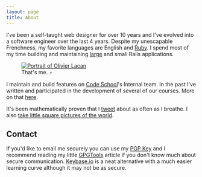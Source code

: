 ```yaml
---
layout: page
title: About
---
```

I've been a self-taught web designer for over 10 years</span> and I've evolved into a software engineer over the last 4 years. Despite my unescapable Frenchness, my favorite languages are English and [Ruby](http://tryruby.org). I spend most of my time building and maintaining [large](https://codeschool.com) and small Rails applications.
<figure id="mug">
  <a href="https://en.gravatar.com/userimage/4041830/dbf236e2e62fc5199015d289d59cf551.jpg?size=2048" title="Download a huge version of my face to see if you can figure out the number of degrees I tilted it for this shot.">
    <img src ="https://en.gravatar.com/userimage/4041830/dbf236e2e62fc5199015d289d59cf551.jpg?size=540" alt="Portrait of Olivier Lacan"/>
  </a>
  <figcaption>That's me. &#10548;</figcaption>
</figure>

I maintain and build features on [Code School](http://codeschool.com)'s
Internal team. In the past I've written and participated in the development
of several of our courses. More on that [here](/work).

It's been mathematically proven that I [tweet](http://twitter.com/olivierlacan)
about as often as I breathe. I also [take little square pictures of the world](http://instagram.com/olivierlacan).

## Contact

If you'd like to email me securely you can use my [PGP Key](http://hkps.pool.sks-keyservers.net/pks/lookup?search=hi%40olivierlacan.com&fingerprint=on&op=index) and I recommend reading my little [GPGTools](/tools/security/gpgtools) article if you don't know much about secure communication. [Keybase.io](https://keybase.io/olivierlacan) is a neat alternative with a much easier learning curve although it may not be as secure.
